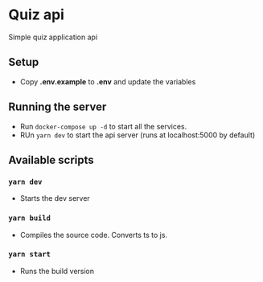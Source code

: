 # Quiz api

Simple quiz application api

## Setup

- Copy **.env.example** to **.env** and update the variables

## Running the server

- Run `docker-compose up -d` to start all the services.
- RUn `yarn dev` to start the api server (runs at localhost:5000 by default)

## Available scripts

### `yarn dev`

- Starts the dev server

### `yarn build`

- Compiles the source code. Converts ts to js.

### `yarn start`

- Runs the build version
